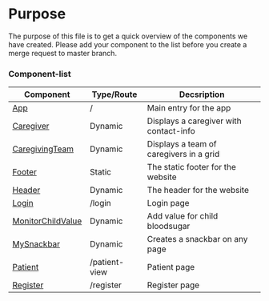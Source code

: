 # Purpose
The purpose of this file is to get a quick overview of the components we have created. Please add your component to the list before you create a merge request to master branch.

### Component-list

| Component | Type/Route | Decsription |
| ---      |  ------  |---------|
| [App](App.js)   | /   | Main entry for the app   |
| [Caregiver](Caregiver.js)   |  Dynamic  | Displays a caregiver with contact-info   |
| [CaregivingTeam](CaregivingTeam.js)   | Dynamic   | Displays a team of caregivers in a grid   |
| [Footer](Footer.js)   | Static   | The static footer for the website   |
| [Header](Header.js)   |  Dynamic  | The header for the website   |
| [Login](Login.js)   | /login   | Login page   |
| [MonitorChildValue](MonitorChildValue.js) | Dynamic | Add value for child bloodsugar |
| [MySnackbar](MySnackbar.js) | Dynamic | Creates a snackbar on any page |
| [Patient](Child/Patient.js)   | /patient-view   | Patient page   |
| [Register](Register.js)   | /register   | Register page   |